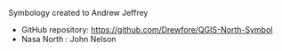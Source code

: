 Symbology created to Andrew Jeffrey
* GitHub repository: https://github.com/Drewfore/QGIS-North-Symbol
* Nasa North : John Nelson 